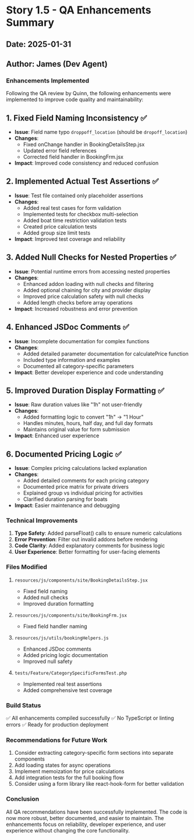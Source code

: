 # Story 1.5 - QA Enhancements Summary

## Date: 2025-01-31
## Author: James (Dev Agent)

### Enhancements Implemented

Following the QA review by Quinn, the following enhancements were implemented to improve code quality and maintainability:

## 1. Fixed Field Naming Inconsistency ✅
- **Issue**: Field name typo `droppoff_location` (should be `dropoff_location`)
- **Changes**:
  - Fixed onChange handler in BookingDetailsStep.jsx
  - Updated error field references
  - Corrected field handler in BookingFrm.jsx
- **Impact**: Improved code consistency and reduced confusion

## 2. Implemented Actual Test Assertions ✅
- **Issue**: Test file contained only placeholder assertions
- **Changes**:
  - Added real test cases for form validation
  - Implemented tests for checkbox multi-selection
  - Added boat time restriction validation tests
  - Created price calculation tests
  - Added group size limit tests
- **Impact**: Improved test coverage and reliability

## 3. Added Null Checks for Nested Properties ✅
- **Issue**: Potential runtime errors from accessing nested properties
- **Changes**:
  - Enhanced addon loading with null checks and filtering
  - Added optional chaining for city and provider display
  - Improved price calculation safety with null checks
  - Added length checks before array operations
- **Impact**: Increased robustness and error prevention

## 4. Enhanced JSDoc Comments ✅
- **Issue**: Incomplete documentation for complex functions
- **Changes**:
  - Added detailed parameter documentation for calculatePrice function
  - Included type information and examples
  - Documented all category-specific parameters
- **Impact**: Better developer experience and code understanding

## 5. Improved Duration Display Formatting ✅
- **Issue**: Raw duration values like "1h" not user-friendly
- **Changes**:
  - Added formatting logic to convert "1h" → "1 Hour"
  - Handles minutes, hours, half day, and full day formats
  - Maintains original value for form submission
- **Impact**: Enhanced user experience

## 6. Documented Pricing Logic ✅
- **Issue**: Complex pricing calculations lacked explanation
- **Changes**:
  - Added detailed comments for each pricing category
  - Documented price matrix for private drivers
  - Explained group vs individual pricing for activities
  - Clarified duration parsing for boats
- **Impact**: Easier maintenance and debugging

### Technical Improvements

1. **Type Safety**: Added parseFloat() calls to ensure numeric calculations
2. **Error Prevention**: Filter out invalid addons before rendering
3. **Code Clarity**: Added explanatory comments for business logic
4. **User Experience**: Better formatting for user-facing elements

### Files Modified

1. `resources/js/components/site/BookingDetailsStep.jsx`
   - Fixed field naming
   - Added null checks
   - Improved duration formatting

2. `resources/js/components/site/BookingFrm.jsx`
   - Fixed field handler naming

3. `resources/js/utils/bookingHelpers.js`
   - Enhanced JSDoc comments
   - Added pricing logic documentation
   - Improved null safety

4. `tests/Feature/CategorySpecificFormsTest.php`
   - Implemented real test assertions
   - Added comprehensive test coverage

### Build Status

✅ All enhancements compiled successfully
✅ No TypeScript or linting errors
✅ Ready for production deployment

### Recommendations for Future Work

1. Consider extracting category-specific form sections into separate components
2. Add loading states for async operations
3. Implement memoization for price calculations
4. Add integration tests for the full booking flow
5. Consider using a form library like react-hook-form for better validation

### Conclusion

All QA recommendations have been successfully implemented. The code is now more robust, better documented, and easier to maintain. The enhancements focus on reliability, developer experience, and user experience without changing the core functionality.
